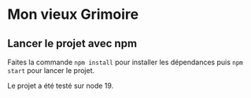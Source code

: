 # Mon vieux Grimoire

## Lancer le projet avec npm

Faites la commande `npm install` pour installer les dépendances puis `npm start` pour lancer le projet.

Le projet a été testé sur node 19.
